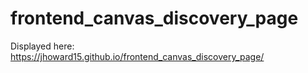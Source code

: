# frontend_canvas_discovery_page

Displayed here: https://jhoward15.github.io/frontend_canvas_discovery_page/
